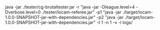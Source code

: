 java -jar ./tester/cg-brutaltester.jar -r "java -jar -Dleague.level=4 -Dverbose.level=0 ./tester/locam-referee.jar" -p1 "java -jar ./target/locam-1.0.0-SNAPSHOT-jar-with-dependencies.jar" -p2 "java -jar ./target/locam-1.0.0-SNAPSHOT-jar-with-dependencies.jar" -t 1 -n 1 -v -l logs/